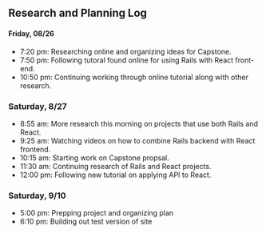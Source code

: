 ## Research and Planning Log
#### Friday, 08/26
* 7:20 pm: Researching online and organizing ideas for Capstone.
* 7:50 pm: Following tutoral found online for using Rails with React front-end.
* 10:50 pm: Continuing working through online tutorial along with other research.
### Saturday, 8/27
* 8:55 am: More research this morning on projects that use both Rails and React.
* 9:25 am: Watching videos on how to combine Rails backend with React frontend.
* 10:15 am: Starting work on Capstone propsal.
* 11:30 am: Continuing research of Rails and React projects.
* 12:00 pm: Following new tutorial on applying API to React.
### Saturday, 9/10
* 5:00 pm: Prepping project and organizing plan
* 6:10 pm: Building out test version of site